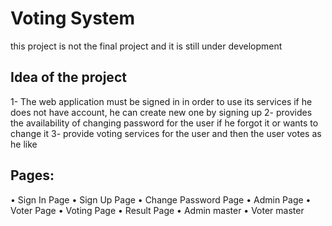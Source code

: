 # Voting System 
this project is not the final project and it is still under development 
## Idea of the project

1- The web application must be signed in in order to use its services if he does not have account, he can create new one by signing up
2- provides the availability of changing password for the user if he forgot it or wants to change it
3- provide voting services for the user and then the user votes as he like 

## Pages:

•	Sign In Page
•	Sign Up Page
•	Change Password Page
•	Admin Page
•	Voter Page
•	Voting Page
•	Result Page 
•	Admin master
•	Voter master
